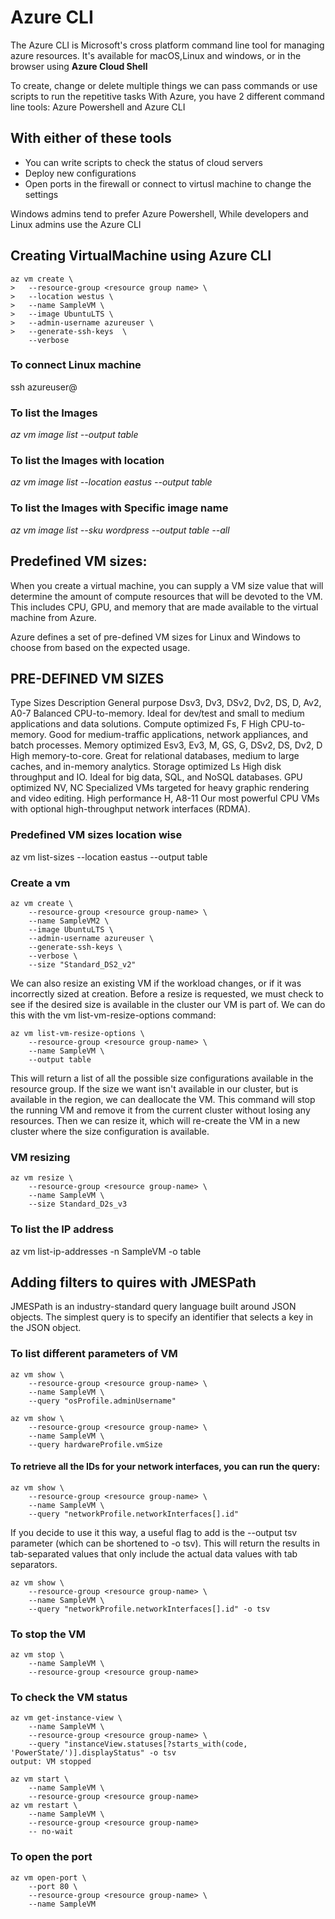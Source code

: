 # Azure CLI

The Azure CLI is Microsoft's cross platform command line tool for managing azure resources. It's available for macOS,Linux and windows, or in the browser using **Azure Cloud Shell**  

To create, change or delete multiple things we can pass commands or use scripts to run the repetitive tasks
With Azure, you have 2 different command line tools: Azure Powershell and Azure CLI

## With either of these tools

- You can write scripts to check the status of cloud servers
- Deploy new configurations
- Open ports in the firewall or connect to virtusl machine to change the settings 

Windows admins tend to prefer Azure Powershell, While developers and Linux admins use the Azure CLI

## Creating VirtualMachine using Azure CLI

```
az vm create \
>   --resource-group <resource group name> \
>   --location westus \
>   --name SampleVM \
>   --image UbuntuLTS \
>   --admin-username azureuser \
>   --generate-ssh-keys  \
    --verbose
```    

### To connect Linux machine

ssh azureuser@<publicIP>

### To list the Images 

*az vm image list --output table*

### To list the Images with location

*az vm image list --location eastus --output table*

### To list the Images with Specific image name

*az vm image list --sku wordpress --output table --all*

## Predefined VM sizes:

When you create a virtual machine, you can supply a VM size value that will determine the amount of compute resources that will be devoted to the VM. This includes CPU, GPU, and memory that are made available to the virtual machine from Azure.

Azure defines a set of pre-defined VM sizes for Linux and Windows to choose from based on the expected usage.

## PRE-DEFINED VM SIZES
Type	                         Sizes	                                     Description
General purpose	 Dsv3, Dv3, DSv2, Dv2, DS, D, Av2, A0-7	   Balanced CPU-to-memory. Ideal for dev/test and small to medium applications 
                                                           and data solutions.
Compute optimized	Fs, F	                               High CPU-to-memory. Good for medium-traffic applications,
                                                           network appliances,  and batch processes.
Memory optimized	Esv3, Ev3, M, GS, G, DSv2, DS, Dv2, D  High memory-to-core. Great for relational databases, medium to
                                                           large  caches, and in-memory analytics.
Storage optimized	Ls	                                   High disk throughput and IO. Ideal for big data, SQL, and NoSQL databases.
GPU optimized	    NV, NC	                               Specialized VMs targeted for heavy graphic rendering and video editing.
High performance	H, A8-11	                          Our most powerful CPU VMs with optional high-throughput network interfaces (RDMA).

### Predefined VM sizes location wise
az vm list-sizes --location eastus --output table

### Create a vm 
```
az vm create \
    --resource-group <resource group-name> \
    --name SampleVM2 \
    --image UbuntuLTS \
    --admin-username azureuser \
    --generate-ssh-keys \
    --verbose \
    --size "Standard_DS2_v2"
```

We can also resize an existing VM if the workload changes, or if it was incorrectly sized at creation. Before a resize is requested, we must check to see if the desired size is available in the cluster our VM is part of. We can do this with the vm list-vm-resize-options command:

```
az vm list-vm-resize-options \
    --resource-group <resource group-name> \
    --name SampleVM \
    --output table
```

This will return a list of all the possible size configurations available in the resource group. If the size we want isn't available in our cluster, but is available in the region, we can deallocate the VM. This command will stop the running VM and remove it from the current cluster without losing any resources. Then we can resize it, which will re-create the VM in a new cluster where the size configuration is available.

### VM resizing

```
az vm resize \
    --resource-group <resource group-name> \
    --name SampleVM \
    --size Standard_D2s_v3
```

### To list the IP address
az vm list-ip-addresses -n SampleVM -o table


## Adding filters to quires with JMESPath
JMESPath is an industry-standard query language built around JSON objects. The simplest query is to specify an identifier that selects a key in the JSON object.

### To list different parameters of VM
```
az vm show \
    --resource-group <resource group-name> \
    --name SampleVM \
    --query "osProfile.adminUsername"

az vm show \
    --resource-group <resource group-name> \
    --name SampleVM \
    --query hardwareProfile.vmSize
```

#### To retrieve all the IDs for your network interfaces, you can run the query:

```
az vm show \
    --resource-group <resource group-name> \
    --name SampleVM \
    --query "networkProfile.networkInterfaces[].id"
```

If you decide to use it this way, a useful flag to add is the --output tsv parameter (which can be shortened to -o tsv). This will return the results in tab-separated values that only include the actual data values with tab separators.

```
az vm show \
    --resource-group <resource group-name> \
    --name SampleVM \
    --query "networkProfile.networkInterfaces[].id" -o tsv
```
### To stop the VM
```
az vm stop \
    --name SampleVM \
    --resource-group <resource group-name>
```
### To check the VM status
```
az vm get-instance-view \
    --name SampleVM \
    --resource-group <resource group-name> \
    --query "instanceView.statuses[?starts_with(code, 'PowerState/')].displayStatus" -o tsv
output: VM stopped

az vm start \
    --name SampleVM \
    --resource-group <resource group-name>
az vm restart \
    --name SampleVM \
    --resource-group <resource group-name>
    -- no-wait
```

### To open the port

```
az vm open-port \
    --port 80 \
    --resource-group <resource group-name> \
    --name SampleVM
```

